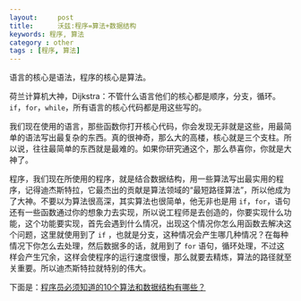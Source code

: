 ```yaml
---
layout:     post
title:      沃兹:程序=算法+数据结构
keywords: 程序, 算法
category : other
tags : [程序, 算法]
---
```


语言的核心是语法，程序的核心是算法。

荷兰计算机大神，Dijkstra：不管什么语言他们的核心都是顺序，分支，循环。`if`，`for`，`while`，所有语言的核心代码都是用这些写的。

我们现在使用的语言，那些函数你打开核心代码，你会发现无非就是这些，用最简单的语法写出最复杂的东西。真的很神奇，那么大的高楼，核心就是三个支柱。所以说，往往最简单的东西就是最难的。如果你研究通这个，那么恭喜你，你就是大神了。

程序，我们现在所使用的程序，就是结合数据结构，用一些算法写出最实用的程序，记得迪杰斯特拉，它最杰出的贡献是算法领域的“最短路径算法”，所以他成为了大神。不要以为算法很高深，其实算法也很简单，他无非也是用 `if`，`for`，语句还有一些函数通过你的想象力去实现，所以说工程师是去创造的，你要实现什么功能，这个功能要实现，首先会遇到什么情况，出现这个情况你怎么用函数去解决这个问题，这里就使用到了 `if` ，也就是分支，这种情况会产生哪几种情况？在每种情况下你怎么去处理，然后数据多的话，就用到了 `for` 语句，循环处理，不过这样会产生冗余，这样会使程序的运行速度很慢，那么就要去精炼，算法的路径就至关重要。所以迪杰斯特拉就特别的伟大。

下面是：[程序员必须知道的10个算法和数据结构有哪些？](http://top.jobbole.com/14753/">http://top.jobbole.com/14753/)

